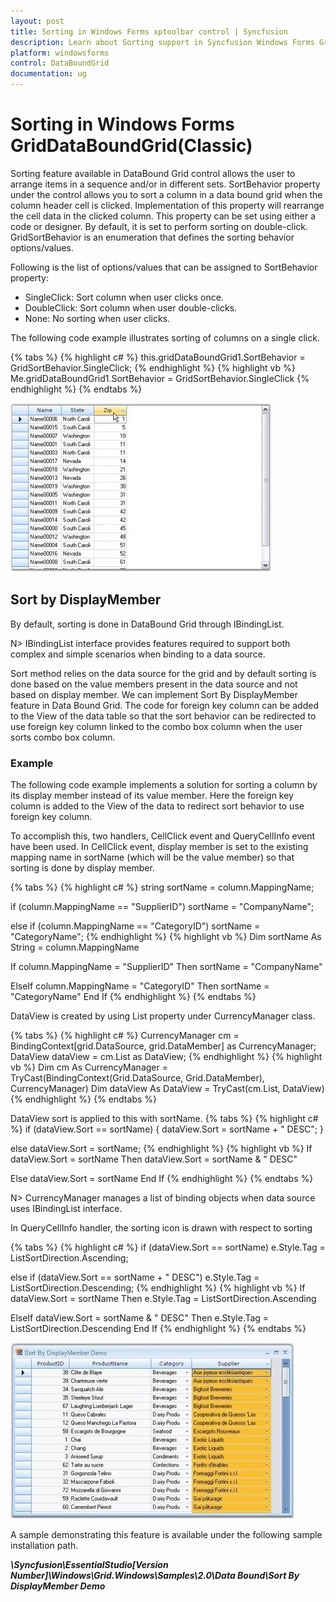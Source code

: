 ```yaml
---
layout: post
title: Sorting in Windows Forms xptoolbar control | Syncfusion
description: Learn about Sorting support in Syncfusion Windows Forms GridDataBoundGrid(Classic) control and more details.
platform: windowsforms
control: DataBoundGrid
documentation: ug
---
```


# Sorting in Windows Forms GridDataBoundGrid(Classic)

Sorting feature available in DataBound Grid control allows the user to arrange items in a sequence and/or in different sets. SortBehavior property under the control allows you to sort a column in a data bound grid when the column header cell is clicked. Implementation of this property will rearrange the cell data in the clicked column. This property can be set using either a code or designer. By default, it is set to perform sorting on double-click. GridSortBehavior is an enumeration that defines the sorting behavior options/values.

Following is the list of options/values that can be assigned to SortBehavior property:

* SingleClick: Sort column when user clicks once.
* DoubleClick: Sort column when user double-clicks.
* None: No sorting when user clicks.

The following code example illustrates sorting of columns on a single click.

{% tabs %}
{% highlight c# %}
this.gridDataBoundGrid1.SortBehavior = GridSortBehavior.SingleClick;
{% endhighlight  %}
{% highlight vb %}
Me.gridDataBoundGrid1.SortBehavior = GridSortBehavior.SingleClick
{% endhighlight  %}
{% endtabs %}

![Sorting_img1](Sorting_images/Sorting_img1.jpeg)

## Sort by DisplayMember

By default, sorting is done in DataBound Grid through IBindingList.

N> IBindingList interface provides features required to support both complex and simple scenarios when binding to a data source.

Sort method relies on the data source for the grid and by default sorting is done based on the value members present in the data source and not based on display member. We can implement Sort By DisplayMember feature in Data Bound Grid. The code for foreign key column can be added to the View of the data table so that the sort behavior can be redirected to use foreign key column linked to the combo box column when the user sorts combo box column.

### Example

The following code example implements a solution for sorting a column by its display member instead of its value member. Here the foreign key column is added to the View of the data to redirect sort behavior to use foreign key column. 

To accomplish this, two handlers, CellClick event and QueryCellInfo event have been used. In CellClick event, display member is set to the existing mapping name in sortName (which will be the value member) so that sorting is done by display member.

{% tabs %}
{% highlight c# %}
string sortName = column.MappingName;

if (column.MappingName == "SupplierID")
    sortName = "CompanyName";

else if (column.MappingName == "CategoryID")
    sortName = "CategoryName";
{% endhighlight  %}
{% highlight vb %}
Dim sortName As String = column.MappingName

If column.MappingName = "SupplierID" Then
sortName = "CompanyName"

ElseIf column.MappingName = "CategoryID" Then
sortName = "CategoryName"
End If
{% endhighlight  %}
{% endtabs %}

DataView is created by using List property under CurrencyManager class.

{% tabs %}
{% highlight c# %}
CurrencyManager cm = BindingContext[grid.DataSource, grid.DataMember] as CurrencyManager;
DataView dataView = cm.List as DataView;
{% endhighlight  %}
{% highlight vb %}
Dim cm As CurrencyManager = TryCast(BindingContext(Grid.DataSource, Grid.DataMember), CurrencyManager)
Dim dataView As DataView = TryCast(cm.List, DataView)
{% endhighlight %}
{% endtabs %}

DataView sort is applied to this with sortName.
{% tabs %}
{% highlight c# %}
if (dataView.Sort == sortName)
{
    dataView.Sort = sortName + " DESC";
}

else
    dataView.Sort = sortName;
{% endhighlight %}
{% highlight vb %}
If dataView.Sort = sortName Then
dataView.Sort = sortName & " DESC"

Else
dataView.Sort = sortName
End If
{% endhighlight  %}
{% endtabs %}

N> CurrencyManager manages a list of binding objects when data source uses IBindingList interface.

In QueryCellInfo handler, the sorting icon is drawn with respect to sorting

{% tabs %}
{% highlight c# %}
if (dataView.Sort == sortName)
    e.Style.Tag = ListSortDirection.Ascending;

else if (dataView.Sort == sortName + " DESC")
    e.Style.Tag = ListSortDirection.Descending;
{% endhighlight  %}
{% highlight vb %}
If dataView.Sort = sortName Then
e.Style.Tag = ListSortDirection.Ascending

ElseIf dataView.Sort = sortName & " DESC" Then
e.Style.Tag = ListSortDirection.Descending
End If
{% endhighlight  %}
{% endtabs %}

![Sort-by-DisplayMember_img3](Sort-by-DisplayMember_images/Sort-by-DisplayMember_img3.jpeg)


A sample demonstrating this feature is available under the following sample installation path.

**_<Install Location>\Syncfusion\EssentialStudio\[Version Number]\Windows\Grid.Windows\Samples\2.0\Data Bound\Sort By DisplayMember Demo_**

